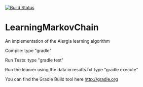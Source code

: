 [![Build Status](https://travis-ci.org/guluchen/LearningMarkovChain.svg?branch=master)](https://travis-ci.org/guluchen/LearningMarkovChain.svg?branch=master)

# LearningMarkovChain
An implementation of the Alergia learning algorithm 

Compile:
type "gradle"

Run Tests:
type "gradle test"

Run the leanrer using the data in results.txt
type "gradle execute"

You can find the Gradle Build tool here http://gradle.org

